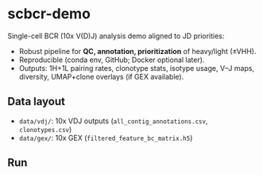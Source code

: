 # scbcr-demo

Single-cell BCR (10x V(D)J) analysis demo aligned to JD priorities:
- Robust pipeline for **QC, annotation, prioritization** of heavy/light (±VHH).
- Reproducible (conda env, GitHub; Docker optional later).
- Outputs: 1H+1L pairing rates, clonotype stats, isotype usage, V–J maps, diversity, UMAP+clone overlays (if GEX available).

## Data layout
- `data/vdj/`: 10x VDJ outputs (`all_contig_annotations.csv`, `clonotypes.csv`)
- `data/gex/`: 10x GEX (`filtered_feature_bc_matrix.h5`)

## Run

